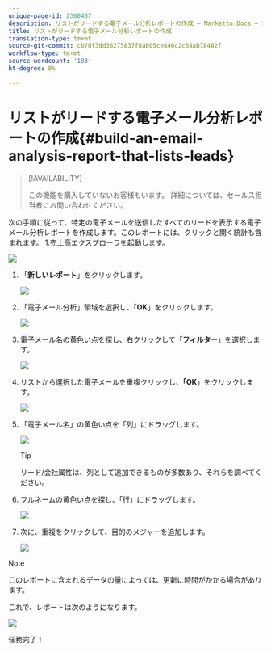 ```yaml
---
unique-page-id: 2360407
description: リストがリードする電子メール分析レポートの作成 — Marketto Docs — 製品ドキュメント
title: リストがリードする電子メール分析レポートの作成
translation-type: tm+mt
source-git-commit: cb7df3dd38275837f8ab05ce846c2c68ab78462f
workflow-type: tm+mt
source-wordcount: '183'
ht-degree: 0%

---
```



# リストがリードする電子メール分析レポートの作成{#build-an-email-analysis-report-that-lists-leads}

>[!AVAILABILITY]
>
>この機能を購入していないお客様もいます。 詳細については、セールス担当者にお問い合わせください。

次の手順に従って、特定の電子メールを送信したすべてのリードを表示する電子メール分析レポートを作成します。このレポートには、クリックと開く統計も含まれます。 1.売上高エクスプローラを起動します。

![](assets/image2014-9-17-19-3a12-3a54.png)

1. 「**新しいレポート**」をクリックします。

   ![](assets/image2014-9-17-19-3a13-3a1.png)

1. 「電子メール分析」領域を選択し、「**OK**」をクリックします。

   ![](assets/image2014-9-17-19-3a14-3a0.png)

1. 電子メール名の黄色い点を探し、右クリックして「**フィルター**」を選択します。

   ![](assets/image2014-9-17-19-3a14-3a6.png)

1. リストから選択した電子メールを重複クリックし、**「OK**」をクリックします。

   ![](assets/image2014-9-17-19-3a14-3a11.png)

1. 「電子メール名」の黄色い点を「列」にドラッグします。

   ![](assets/image2014-9-17-19-3a15-3a0.png)

   >[!TIP]
   >
   >リード/会社属性は、列として追加できるものが多数あり、それらを調べてください。

1. フルネームの黄色い点を探し、「行」にドラッグします。

   ![](assets/image2014-9-17-19-3a15-3a32.png)

1. 次に、重複をクリックして、目的のメジャーを追加します。

   ![](assets/image2014-9-17-19-3a15-3a47.png)

>[!NOTE]
>
>このレポートに含まれるデータの量によっては、更新に時間がかかる場合があります。

これで、レポートは次のようになります。

![](assets/image2014-9-17-19-3a16-3a39.png)

任務完了！
